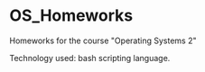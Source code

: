 # OS_Homeworks
Homeworks for the course "Operating Systems 2"

Technology used: bash scripting language.
